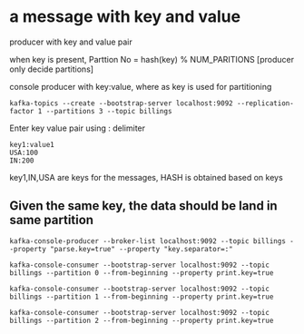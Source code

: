 # a message with key and value

producer with key and value pair

when key is present,  Parttion No = hash(key) % NUM_PARITIONS  [producer only decide partitions]

console producer with key:value, where as key is used for partitioning

```
kafka-topics --create --bootstrap-server localhost:9092 --replication-factor 1 --partitions 3 --topic billings
```

Enter key value pair using : delimiter
```
key1:value1
USA:100
IN:200
```

key1,IN,USA are keys for the messages, HASH is obtained based on keys

## Given the same key, the data should be land in same partition

```
kafka-console-producer --broker-list localhost:9092 --topic billings --property "parse.key=true" --property "key.separator=:"
```
 
```
kafka-console-consumer --bootstrap-server localhost:9092 --topic billings --partition 0 --from-beginning --property print.key=true

kafka-console-consumer --bootstrap-server localhost:9092 --topic billings --partition 1 --from-beginning --property print.key=true

kafka-console-consumer --bootstrap-server localhost:9092 --topic billings --partition 2 --from-beginning --property print.key=true
```
